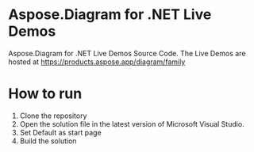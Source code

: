 # Aspose.Diagram for .NET Live Demos

Aspose.Diagram for .NET Live Demos Source Code.
The Live Demos are hosted at https://products.aspose.app/diagram/family
 
# How to run
 
 1. Clone the repository
 2. Open the solution file in the latest version of Microsoft Visual Studio.
 3. Set Default as start page
 4. Build the solution
